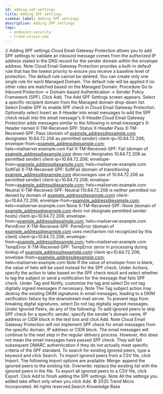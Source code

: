```yaml
---
id: adding-spf-settings
title: Adding SPF settings
sidebar_label: Adding SPF settings
description: Adding SPF settings
tags:
  - endpoint-security
  - trend-vision-one
---
```


/*<![CDATA[*/ $('#title').html($('meta[name=map-description]').attr('content')); /*]]>*/ Adding SPF settings Cloud Email Gateway Protection allows you to add SPF settings to validate an inbound message comes from the authorized IP address stated in the DNS record for the sender domain within the envelope address. Note Cloud Email Gateway Protection provides a built-in default rule that has the lowest priority to ensure you receive a baseline level of protection. The default rule cannot be deleted. You can create only one single rule for each Managed Domain. The default rule will be applied if no other rules are matched based on the Managed Domain. Procedure Go to Inbound Protection → Domain-based Authentication → Sender Policy Framework (SPF). Click Add. The Add SPF Settings screen appears. Select a specific recipient domain from the Managed domain drop-down list. Select Enable SPF to enable SPF check in Cloud Email Gateway Protection. Optionally select Insert an X-Header into email messages to add the SPF check result into the email message's X-Header.Cloud Email Gateway Protection adds messages similar to the following in email message's X-Header named X-TM-Received-SPF: Status X-Header Pass X-TM-Received-SPF: Pass (domain of example_address@example.com designates 10.64.72.206 as permitted sender) client-ip=10.64.72.206; envelope-from=example_address@example.com; helo=mailserver.example.com Fail X-TM-Received-SPF: Fail (domain of example_address@example.com does not designates 10.64.72.206 as permitted sender) client-ip=10.64.72.206; envelope-from=example_address@example.com; helo=mailserver.example.com SoftFail X-TM-Received-SPF: SoftFail (domain of transitioning example_address@example.com discourages use of 10.64.72.206 as permitted sender) client-ip=10.64.72.206; envelope-from=example_address@example.com; helo=mailserver.example.com Neutral X-TM-Received-SPF: Neutral (10.64.72.206 is neither permitted nor denied by domain of example_address@example.com) client-ip=10.64.72.206; envelope-from=example_address@example.com; helo=mailserver.example.com None X-TM-Received-SPF: None (domain of example_address@example.com does not designate permitted sender hosts) client-ip=10.64.72.206; envelope-from=example_address@example.com; helo=mailserver.example.com PermError X-TM-Received-SPF: PermError (domain of example_address@example.com uses mechanism not recognized by this client) client-ip=10.64.72.206; envelope-from=example_address@example.com; helo=mailserver.example.com TempError X-TM-Received-SPF: TempError (error in processing during lookup of example_address@example.com) client-ip=10.64.72.206; envelope-from=example_address@example.com; helo=mailserver.example.com Note If the value of envelope-from is blank, the value of helo will be used instead for the SPF check. Under Actions, specify the action to take based on the SPF check result and select whether to tag the subject or send a notification for the message that fails SPF check. Under Tag and Notify, customize the tag and select Do not tag digitally signed messages if necessary. Note The Tag subject action may destroy the existing DKIM signatures in email messages, leading to a DKIM verification failure by the downstream mail server. To prevent tags from breaking digital signatures, select Do not tag digitally signed messages. Under Ignored Peers, do any of the following: To add ignored peers to skip SPF check for a specific sender, specify the sender's domain name, IP address or CIDR block in the text box and click Add. Note Cloud Email Gateway Protection will not implement SPF check for email messages from the specific domain, IP address or CIDR block. The email messages will continue to the next step in the regular delivery process. However, this does not mean the email messages have passed SPF check. They will fail subsequent DMARC authentication if they do not actually meet specific criteria of the SPF standard. To search for existing ignored peers, type a keyword and click Search. To import ignored peers from a CSV file, click Import. The following import options are available: Merge: append the ignored peers to the existing list. Overwrite: replace the existing list with the ignored peers in the file. To export all ignored peers to a CSV file, click Export. Click Add to finish adding the SPF settings. Note All the settings you added take effect only when you click Add. © 2025 Trend Micro Incorporated. All rights reserved.Search Knowledge Base